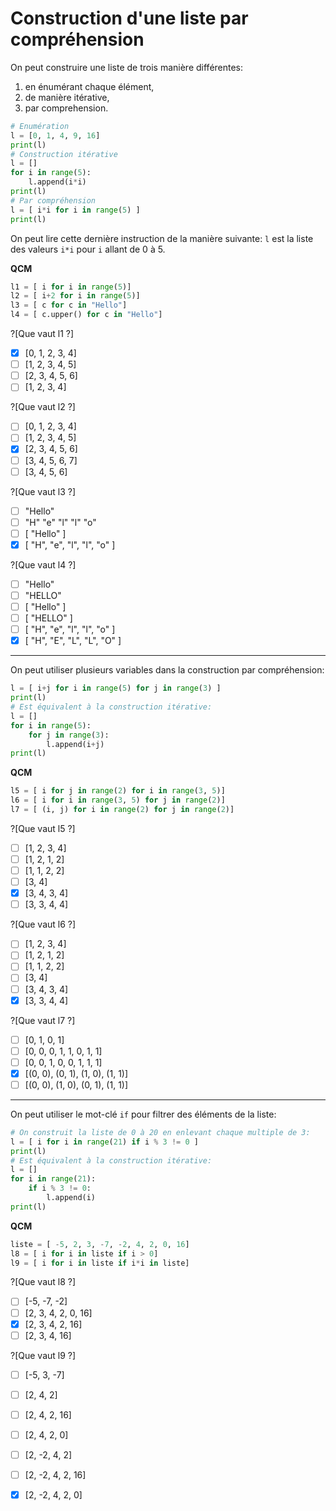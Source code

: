 # Construction d'une liste par compréhension

On peut construire une liste de trois manière différentes:
1. en énumérant chaque élément,
1. de manière itérative,
1. par comprehension.

```python runnable
# Enumération
l = [0, 1, 4, 9, 16]
print(l)
# Construction itérative
l = []
for i in range(5):
    l.append(i*i)
print(l)
# Par compréhension
l = [ i*i for i in range(5) ]
print(l)
```
On peut lire cette dernière instruction de la manière suivante: `l` est la liste des valeurs `i*i` pour `i` allant de 0 à 5.

**QCM**

```python
l1 = [ i for i in range(5)]
l2 = [ i+2 for i in range(5)]
l3 = [ c for c in "Hello"]
l4 = [ c.upper() for c in "Hello"]
```

?[Que vaut l1 ?]
-[X] [0, 1, 2, 3, 4]
-[ ] [1, 2, 3, 4, 5]
-[ ] [2, 3, 4, 5, 6]
-[ ] [1, 2, 3, 4]

?[Que vaut l2 ?]
-[ ] [0, 1, 2, 3, 4]
-[ ] [1, 2, 3, 4, 5]
-[X] [2, 3, 4, 5, 6]
-[ ] [3, 4, 5, 6, 7]
-[ ] [3, 4, 5, 6]

?[Que vaut l3 ?]
-[ ] "Hello"
-[ ] "H" "e" "l" "l" "o"
-[ ] [ "Hello" ]
-[X] [ "H", "e", "l", "l", "o" ]

?[Que vaut l4 ?]
-[ ] "Hello"
-[ ] "HELLO"
-[ ] [ "Hello" ]
-[ ] [ "HELLO" ]
-[ ] [ "H", "e", "l", "l", "o" ]
-[X] [ "H", "E", "L", "L", "O" ]

---

On peut utiliser plusieurs variables dans la construction par compréhension:

```python runnable
l = [ i+j for i in range(5) for j in range(3) ]
print(l)
# Est équivalent à la construction itérative:
l = []
for i in range(5):
    for j in range(3):
        l.append(i+j)
print(l)
```

**QCM**

```python
l5 = [ i for j in range(2) for i in range(3, 5)]
l6 = [ i for i in range(3, 5) for j in range(2)]
l7 = [ (i, j) for i in range(2) for j in range(2)]
```
?[Que vaut l5 ?]
-[ ] [1, 2, 3, 4]
-[ ] [1, 2, 1, 2]
-[ ] [1, 1, 2, 2]
-[ ] [3, 4]
-[X] [3, 4, 3, 4]
-[ ] [3, 3, 4, 4]

?[Que vaut l6 ?]
-[ ] [1, 2, 3, 4]
-[ ] [1, 2, 1, 2]
-[ ] [1, 1, 2, 2]
-[ ] [3, 4]
-[ ] [3, 4, 3, 4]
-[X] [3, 3, 4, 4]

?[Que vaut l7 ?]
-[ ] [0, 1, 0, 1]
-[ ] [0, 0, 0, 1, 1, 0, 1, 1]
-[ ] [0, 0, 1, 0, 0, 1, 1, 1]
-[X] [(0, 0), (0, 1), (1, 0), (1, 1)]
-[ ] [(0, 0), (1, 0), (0, 1), (1, 1)]

---

On peut utiliser le mot-clé `if` pour filtrer des éléments de la liste:

```python runnable
# On construit la liste de 0 à 20 en enlevant chaque multiple de 3:
l = [ i for i in range(21) if i % 3 != 0 ]
print(l)
# Est équivalent à la construction itérative:
l = []
for i in range(21):
    if i % 3 != 0:
        l.append(i)
print(l)
```

**QCM**

```python
liste = [ -5, 2, 3, -7, -2, 4, 2, 0, 16]
l8 = [ i for i in liste if i > 0]
l9 = [ i for i in liste if i*i in liste]
```

?[Que vaut l8 ?]
-[ ] [-5, -7, -2]
-[ ] [2, 3, 4, 2, 0, 16]
-[X] [2, 3, 4, 2, 16]
-[ ] [2, 3, 4, 16]

?[Que vaut l9 ?]
-[ ] [-5, 3, -7]
-[ ] [2, 4, 2]
-[ ] [2, 4, 2, 16]
-[ ] [2, 4, 2, 0]
-[ ] [2, -2, 4, 2]
-[ ] [2, -2, 4, 2, 16]
-[X] [2, -2, 4, 2, 0]

